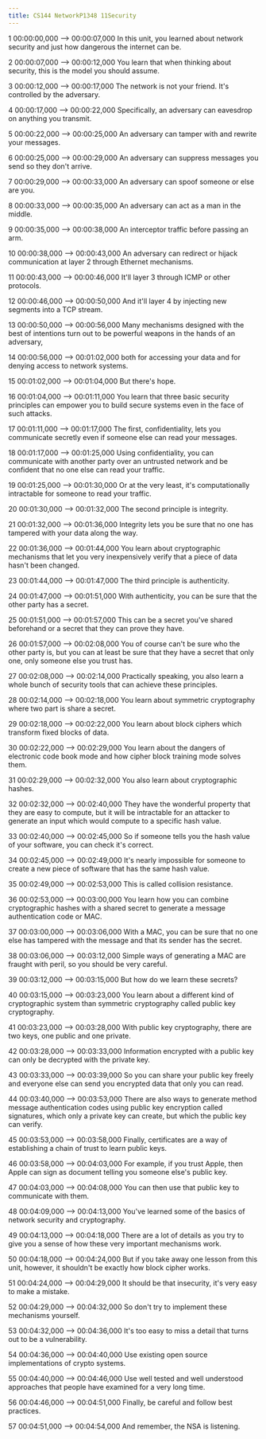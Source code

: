 ```yaml
---
title: CS144 NetworkP1348 11Security
---
```


1
00:00:00,000 --> 00:00:07,000
In this unit, you learned about network security and just how dangerous the internet can be.

2
00:00:07,000 --> 00:00:12,000
You learn that when thinking about security, this is the model you should assume.

3
00:00:12,000 --> 00:00:17,000
The network is not your friend. It's controlled by the adversary.

4
00:00:17,000 --> 00:00:22,000
Specifically, an adversary can eavesdrop on anything you transmit.

5
00:00:22,000 --> 00:00:25,000
An adversary can tamper with and rewrite your messages.

6
00:00:25,000 --> 00:00:29,000
An adversary can suppress messages you send so they don't arrive.

7
00:00:29,000 --> 00:00:33,000
An adversary can spoof someone or else are you.

8
00:00:33,000 --> 00:00:35,000
An adversary can act as a man in the middle.

9
00:00:35,000 --> 00:00:38,000
An interceptor traffic before passing an arm.

10
00:00:38,000 --> 00:00:43,000
An adversary can redirect or hijack communication at layer 2 through Ethernet mechanisms.

11
00:00:43,000 --> 00:00:46,000
It'll layer 3 through ICMP or other protocols.

12
00:00:46,000 --> 00:00:50,000
And it'll layer 4 by injecting new segments into a TCP stream.

13
00:00:50,000 --> 00:00:56,000
Many mechanisms designed with the best of intentions turn out to be powerful weapons in the hands of an adversary,

14
00:00:56,000 --> 00:01:02,000
both for accessing your data and for denying access to network systems.

15
00:01:02,000 --> 00:01:04,000
But there's hope.

16
00:01:04,000 --> 00:01:11,000
You learn that three basic security principles can empower you to build secure systems even in the face of such attacks.

17
00:01:11,000 --> 00:01:17,000
The first, confidentiality, lets you communicate secretly even if someone else can read your messages.

18
00:01:17,000 --> 00:01:25,000
Using confidentiality, you can communicate with another party over an untrusted network and be confident that no one else can read your traffic.

19
00:01:25,000 --> 00:01:30,000
Or at the very least, it's computationally intractable for someone to read your traffic.

20
00:01:30,000 --> 00:01:32,000
The second principle is integrity.

21
00:01:32,000 --> 00:01:36,000
Integrity lets you be sure that no one has tampered with your data along the way.

22
00:01:36,000 --> 00:01:44,000
You learn about cryptographic mechanisms that let you very inexpensively verify that a piece of data hasn't been changed.

23
00:01:44,000 --> 00:01:47,000
The third principle is authenticity.

24
00:01:47,000 --> 00:01:51,000
With authenticity, you can be sure that the other party has a secret.

25
00:01:51,000 --> 00:01:57,000
This can be a secret you've shared beforehand or a secret that they can prove they have.

26
00:01:57,000 --> 00:02:08,000
You of course can't be sure who the other party is, but you can at least be sure that they have a secret that only one, only someone else you trust has.

27
00:02:08,000 --> 00:02:14,000
Practically speaking, you also learn a whole bunch of security tools that can achieve these principles.

28
00:02:14,000 --> 00:02:18,000
You learn about symmetric cryptography where two part is share a secret.

29
00:02:18,000 --> 00:02:22,000
You learn about block ciphers which transform fixed blocks of data.

30
00:02:22,000 --> 00:02:29,000
You learn about the dangers of electronic code book mode and how cipher block training mode solves them.

31
00:02:29,000 --> 00:02:32,000
You also learn about cryptographic hashes.

32
00:02:32,000 --> 00:02:40,000
They have the wonderful property that they are easy to compute, but it will be intractable for an attacker to generate an input which would compute to a specific hash value.

33
00:02:40,000 --> 00:02:45,000
So if someone tells you the hash value of your software, you can check it's correct.

34
00:02:45,000 --> 00:02:49,000
It's nearly impossible for someone to create a new piece of software that has the same hash value.

35
00:02:49,000 --> 00:02:53,000
This is called collision resistance.

36
00:02:53,000 --> 00:03:00,000
You learn how you can combine cryptographic hashes with a shared secret to generate a message authentication code or MAC.

37
00:03:00,000 --> 00:03:06,000
With a MAC, you can be sure that no one else has tampered with the message and that its sender has the secret.

38
00:03:06,000 --> 00:03:12,000
Simple ways of generating a MAC are fraught with peril, so you should be very careful.

39
00:03:12,000 --> 00:03:15,000
But how do we learn these secrets?

40
00:03:15,000 --> 00:03:23,000
You learn about a different kind of cryptographic system than symmetric cryptography called public key cryptography.

41
00:03:23,000 --> 00:03:28,000
With public key cryptography, there are two keys, one public and one private.

42
00:03:28,000 --> 00:03:33,000
Information encrypted with a public key can only be decrypted with the private key.

43
00:03:33,000 --> 00:03:39,000
So you can share your public key freely and everyone else can send you encrypted data that only you can read.

44
00:03:40,000 --> 00:03:53,000
There are also ways to generate method message authentication codes using public key encryption called signatures, which only a private key can create, but which the public key can verify.

45
00:03:53,000 --> 00:03:58,000
Finally, certificates are a way of establishing a chain of trust to learn public keys.

46
00:03:58,000 --> 00:04:03,000
For example, if you trust Apple, then Apple can sign as document telling you someone else's public key.

47
00:04:03,000 --> 00:04:08,000
You can then use that public key to communicate with them.

48
00:04:09,000 --> 00:04:13,000
You've learned some of the basics of network security and cryptography.

49
00:04:13,000 --> 00:04:18,000
There are a lot of details as you try to give you a sense of how these very important mechanisms work.

50
00:04:18,000 --> 00:04:24,000
But if you take away one lesson from this unit, however, it shouldn't be exactly how block cipher works.

51
00:04:24,000 --> 00:04:29,000
It should be that insecurity, it's very easy to make a mistake.

52
00:04:29,000 --> 00:04:32,000
So don't try to implement these mechanisms yourself.

53
00:04:32,000 --> 00:04:36,000
It's too easy to miss a detail that turns out to be a vulnerability.

54
00:04:36,000 --> 00:04:40,000
Use existing open source implementations of crypto systems.

55
00:04:40,000 --> 00:04:46,000
Use well tested and well understood approaches that people have examined for a very long time.

56
00:04:46,000 --> 00:04:51,000
Finally, be careful and follow best practices.

57
00:04:51,000 --> 00:04:54,000
And remember, the NSA is listening.

